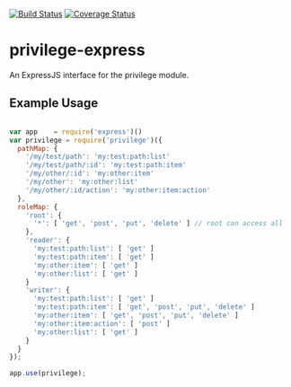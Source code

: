 [![Build Status](https://travis-ci.org/scull7/privilege-express.svg)](https://travis-ci.org/scull7/privilege-express)
[![Coverage Status](https://coveralls.io/repos/scull7/privilege-express/badge.svg?branch=master&service=github)](https://coveralls.io/github/scull7/privilege-express?branch=master)

# privilege-express
An ExpressJS interface for the privilege module.

## Example Usage

```javascript

var app    = require('express')()
var privilege = require('privilege')({
  pathMap: {
    '/my/test/path': 'my:test:path:list'
    '/my/test/path/:id': 'my:test:path:item'
    '/my/other/:id': 'my:other:item'
    '/my/other': 'my:other:list'
    '/my/other/:id/action': 'my:other:item:action'
  },
  roleMap: {
    'root': {
      '*': [ 'get', 'post', 'put', 'delete' ] // root can access all
    },
    'reader': {
      'my:test:path:list': [ 'get' ]
      'my:test:path:item': [ 'get' ]
      'my:other:item': [ 'get' ]
      'my:other:list': [ 'get' ]
    }
    'writer': {
      'my:test:path:list': [ 'get' ]
      'my:test:path:item': [ 'get', 'post', 'put', 'delete' ]
      'my:other:item': [ 'get', 'post', 'put', 'delete' ]
      'my:other:item:action': [ 'post' ]
      'my:other:list': [ 'get' ]
    }
  }
});

app.use(privilege);

```
